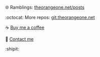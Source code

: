 :globe_with_meridians: Ramblings: [theorangeone.net/posts](https://theorangeone.net/posts/)

:octocat: More repos: [git.theorangeone.net](https://git.theorangeone.net/)

:coffee: [Buy me a coffee](https://www.buymeacoffee.com/theorangeone)

:wave: [Contact me](https://theorangeone.net/contact/)

:shipit:
